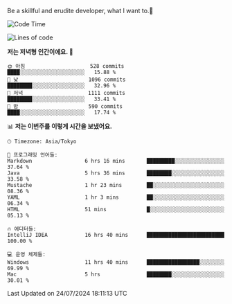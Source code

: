 Be a skillful and erudite developer, what I want to.👶

<!--START_SECTION:waka-->
![Code Time](http://img.shields.io/badge/Code%20Time-1%2C082%20hrs%2049%20mins-blue)

![Lines of code](https://img.shields.io/badge/%EC%A0%80%EB%8A%94%20%EC%97%AC%ED%83%9C%EA%B9%8C%EC%A7%80%20-2.7%20million%20%EC%A4%84%EC%9D%98%20%EC%BD%94%EB%93%9C%EB%A5%BC%20%EC%9E%91%EC%84%B1%ED%96%88%EC%96%B4%EC%9A%94.-blue)

**저는 저녁형 인간이에요. 🦉** 

```text
🌞 아침                     528 commits         ████░░░░░░░░░░░░░░░░░░░░░   15.88 % 
🌆 낮　                     1096 commits        ████████░░░░░░░░░░░░░░░░░   32.96 % 
🌃 저녁                     1111 commits        ████████░░░░░░░░░░░░░░░░░   33.41 % 
🌙 밤　                     590 commits         ████░░░░░░░░░░░░░░░░░░░░░   17.74 % 
```


📊 **저는 이번주를 이렇게 시간을 보냈어요.** 

```text
🕑︎ Timezone: Asia/Tokyo

💬 프로그래밍 언어들: 
Markdown                 6 hrs 16 mins       █████████░░░░░░░░░░░░░░░░   37.64 % 
Java                     5 hrs 36 mins       ████████░░░░░░░░░░░░░░░░░   33.58 % 
Mustache                 1 hr 23 mins        ██░░░░░░░░░░░░░░░░░░░░░░░   08.36 % 
YAML                     1 hr 3 mins         ██░░░░░░░░░░░░░░░░░░░░░░░   06.34 % 
HTML                     51 mins             █░░░░░░░░░░░░░░░░░░░░░░░░   05.13 % 

🔥 에디터들: 
IntelliJ IDEA            16 hrs 40 mins      █████████████████████████   100.00 % 

💻 운영 체제들: 
Windows                  11 hrs 40 mins      █████████████████░░░░░░░░   69.99 % 
Mac                      5 hrs               ████████░░░░░░░░░░░░░░░░░   30.01 % 
```


 Last Updated on 24/07/2024 18:11:13 UTC
<!--END_SECTION:waka-->
